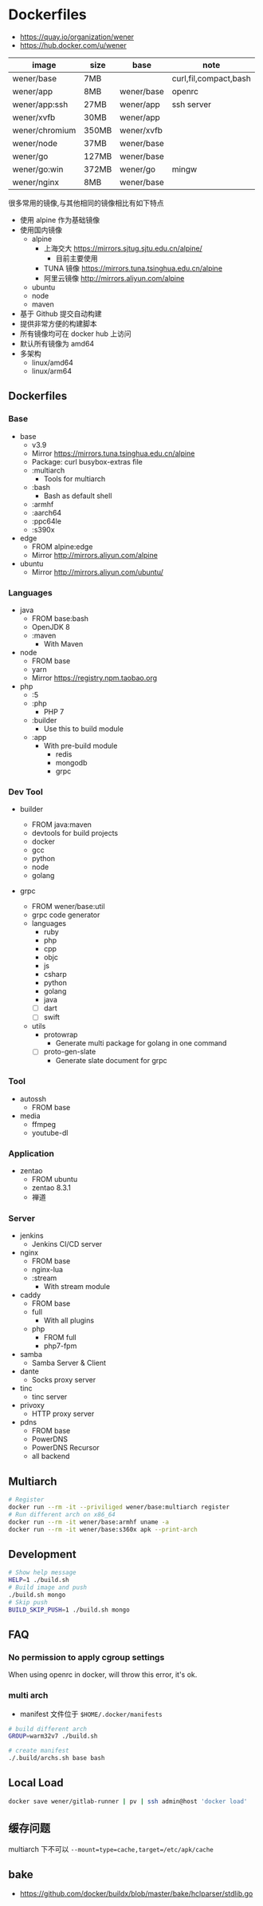 # Dockerfiles

- https://quay.io/organization/wener
- https://hub.docker.com/u/wener

| image          | size  | base       | note                  |
|----------------|-------|------------|-----------------------|
| wener/base     | 7MB   |            | curl,fil,compact,bash |
| wener/app      | 8MB   | wener/base | openrc                |
| wener/app:ssh  | 27MB  | wener/app  | ssh server            |
| wener/xvfb     | 30MB  | wener/app  |                       |
| wener/chromium | 350MB | wener/xvfb |                       |
| wener/node     | 37MB  | wener/base |                       |
| wener/go       | 127MB | wener/base |                       |
| wener/go:win   | 372MB | wener/go   | mingw                 |
| wener/nginx    | 8MB   | wener/base |                       |

很多常用的镜像,与其他相同的镜像相比有如下特点

* 使用 alpine 作为基础镜像
* 使用国内镜像
  * alpine
    * 上海交大 https://mirrors.sjtug.sjtu.edu.cn/alpine/
      * 目前主要使用
    * TUNA 镜像 https://mirrors.tuna.tsinghua.edu.cn/alpine
    * 阿里云镜像 http://mirrors.aliyun.com/alpine
  * ubuntu
  * node
  * maven
* 基于 Github 提交自动构建
* 提供非常方便的构建脚本
* 所有镜像均可在 docker hub 上访问
* 默认所有镜像为 amd64
* 多架构
  * linux/amd64
  * linux/arm64

## Dockerfiles

### Base

* base
  * v3.9
  * Mirror https://mirrors.tuna.tsinghua.edu.cn/alpine
  * Package: curl busybox-extras file
  * :multiarch
    * Tools for multiarch
  * :bash
    * Bash as default shell
  * :armhf
  * :aarch64
  * :ppc64le
  * :s390x
* edge
  * FROM alpine:edge
  * Mirror http://mirrors.aliyun.com/alpine
* ubuntu
  * Mirror http://mirrors.aliyun.com/ubuntu/

### Languages

* java
  * FROM base:bash
  * OpenJDK 8
  * :maven
    * With Maven
* node
  * FROM base
  * yarn
  * Mirror https://registry.npm.taobao.org
* php
  * :5
  * :php
    * PHP 7
  * :builder
    * Use this to build module
  * :app
    * With pre-build module
      * redis
      * mongodb
      * grpc

### Dev Tool

* builder
  * FROM java:maven
  * devtools for build projects
  * docker
  * gcc
  * python
  * node
  * golang

* grpc
  * FROM wener/base:util
  * grpc code generator
  * languages
    * ruby
    * php
    * cpp
    * objc
    * js
    * csharp
    * python
    * golang
    * java
    * [ ] dart
    * [ ] swift
  * utils
    * protowrap
      * Generate multi package for golang in one command
    * [ ] proto-gen-slate
      * Generate slate document for grpc

### Tool

* autossh
  * FROM base
* media
  * ffmpeg
  * youtube-dl

### Application

* zentao
  * FROM ubuntu
  * zentao 8.3.1
  * 禅道

### Server

* jenkins
  * Jenkins CI/CD server
* nginx
  * FROM base
  * nginx-lua
  * :stream
    * With stream module
* caddy
  * FROM base
  * full
    * With all plugins
  * php
    * FROM full
    * php7-fpm
* samba
  * Samba Server & Client
* dante
  * Socks proxy server
* tinc
  * tinc server
* privoxy
  * HTTP proxy server
* pdns
  * FROM base
  * PowerDNS
  * PowerDNS Recursor
  * all backend

## Multiarch

```bash
# Register
docker run --rm -it --priviliged wener/base:multiarch register
# Run different arch on x86_64
docker run --rm -it wener/base:armhf uname -a
docker run --rm -it wener/base:s360x apk --print-arch
```

## Development

```bash
# Show help message
HELP=1 ./build.sh
# Build image and push
./build.sh mongo
# Skip push
BUILD_SKIP_PUSH=1 ./build.sh mongo
```

## FAQ

### No permission to apply cgroup settings

When using openrc in docker, will throw this error, it's ok.

### multi arch

* manifest 文件位于 `$HOME/.docker/manifests`

```bash
# build different arch
GROUP=warm32v7 ./build.sh

# create manifest
./.build/archs.sh base bash
```

## Local Load

```bash
docker save wener/gitlab-runner | pv | ssh admin@host 'docker load'
```

## 缓存问题

multiarch 下不可以 `--mount=type=cache,target=/etc/apk/cache`

## bake

- https://github.com/docker/buildx/blob/master/bake/hclparser/stdlib.go
